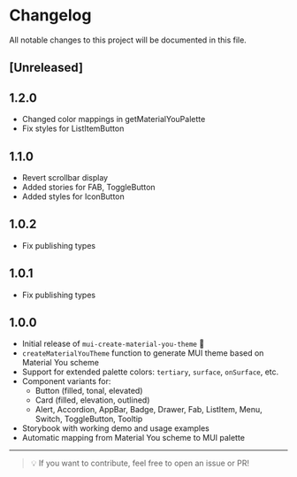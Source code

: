 # Changelog

All notable changes to this project will be documented in this file.

## [Unreleased]

## 1.2.0

- Changed color mappings in getMaterialYouPalette
- Fix styles for ListItemButton

## 1.1.0

- Revert scrollbar display
- Added stories for FAB, ToggleButton
- Added styles for IconButton

## 1.0.2

- Fix publishing types

## 1.0.1

- Fix publishing types

## 1.0.0

- Initial release of `mui-create-material-you-theme` 🎉
- `createMaterialYouTheme` function to generate MUI theme based on Material You scheme
- Support for extended palette colors: `tertiary`, `surface`, `onSurface`, etc.
- Component variants for:
  - Button (filled, tonal, elevated)
  - Card (filled, elevation, outlined)
  - Alert, Accordion, AppBar, Badge, Drawer, Fab, ListItem, Menu, Switch, ToggleButton, Tooltip
- Storybook with working demo and usage examples
- Automatic mapping from Material You scheme to MUI palette

---

> 💡 If you want to contribute, feel free to open an issue or PR!
